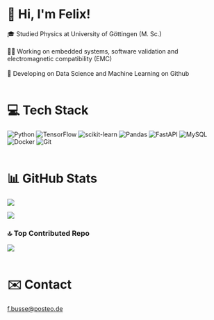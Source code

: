 # 💫 Hi, I'm Felix!
🎓 Studied Physics at University of Göttingen (M. Sc.)<br><br>👨‍💻 Working on embedded systems, software validation and electromagnetic compatibility (EMC)<br><br>💭 Developing on Data Science and Machine Learning on Github<br>
<br>

# 💻 Tech Stack
![Python](https://img.shields.io/badge/python-3670A0?style=for-the-badge&logo=python&logoColor=ffdd54) ![TensorFlow](https://img.shields.io/badge/TensorFlow-%23FF6F00.svg?style=for-the-badge&logo=TensorFlow&logoColor=white) ![scikit-learn](https://img.shields.io/badge/scikit--learn-%23F7931E.svg?style=for-the-badge&logo=scikit-learn&logoColor=white) ![Pandas](https://img.shields.io/badge/pandas-%23150458.svg?style=for-the-badge&logo=pandas&logoColor=white) ![FastAPI](https://img.shields.io/badge/FastAPI-005571?style=for-the-badge&logo=fastapi) ![MySQL](https://img.shields.io/badge/mysql-4479A1.svg?style=for-the-badge&logo=mysql&logoColor=white) ![Docker](https://img.shields.io/badge/docker-%230db7ed.svg?style=for-the-badge&logo=docker&logoColor=white) ![Git](https://img.shields.io/badge/git-%23F05033.svg?style=for-the-badge&logo=git&logoColor=white)
<br>
<br>
# 📊 GitHub Stats
![](https://github-readme-stats.vercel.app/api?username=Felix-Busse&theme=dracula&hide_border=false&include_all_commits=false&count_private=false)<br/>

![](https://github-readme-stats.vercel.app/api/top-langs/?username=Felix-Busse&theme=dracula&hide_border=false&include_all_commits=false&count_private=false)

### 🔝 Top Contributed Repo
![](https://github-contributor-stats.vercel.app/api?username=Felix-Busse&limit=5&theme=dracula&combine_all_yearly_contributions=true)
<br>
<br>
# ✉️ Contact
f.busse@posteo.de
<!-- Proudly created with GPRM ( https://gprm.itsvg.in ) -->

